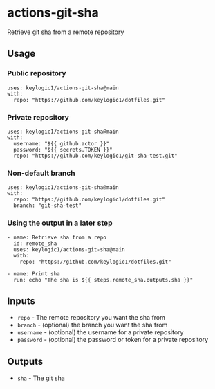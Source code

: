 # actions-git-sha
Retrieve git sha from a remote repository

## Usage
### Public repository
```
uses: keylogic1/actions-git-sha@main
with:
  repo: "https://github.com/keylogic1/dotfiles.git"

```

### Private repository
```
uses: keylogic1/actions-git-sha@main
with:
  username: "${{ github.actor }}"
  password: "${{ secrets.TOKEN }}"
  repo: "https://github.com/keylogic1/git-sha-test.git"
```

### Non-default branch
```
uses: keylogic1/actions-git-sha@main
with:
  repo: "https://github.com/keylogic1/dotfiles.git"
  branch: "git-sha-test"
```

### Using the output in a later step
```
- name: Retrieve sha from a repo
  id: remote_sha
  uses: keylogic1/actions-git-sha@main
  with:
    repo: "https://github.com/keylogic1/dotfiles.git"

- name: Print sha
  run: echo "The sha is ${{ steps.remote_sha.outputs.sha }}"
```

## Inputs
* `repo` - The remote repository you want the sha from
* `branch` - (optional) the branch you want the sha from
* `username` - (optional) the username for a private repository
* `password` - (optional) the password or token for a private repository

## Outputs
* `sha` - The git sha
